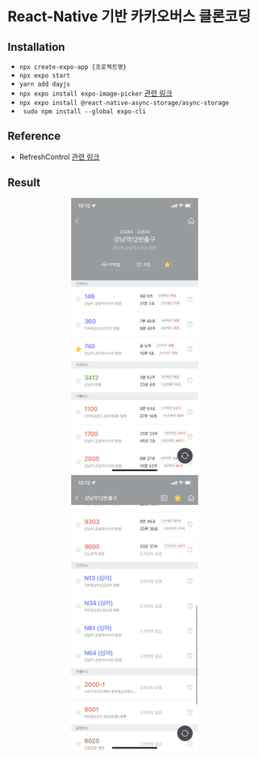# React-Native 기반 카카오버스 클론코딩

## Installation

- `npx create-expo-app {프로젝트명}`
- `npx expo start`
- `yarn add dayjs`
- `npx expo install expo-image-picker` [관련 링크](https://docs.expo.dev/versions/latest/sdk/imagepicker)
- `npx expo install @react-native-async-storage/async-storage`
- ` sudo npm install --global expo-cli`

## Reference

- RefreshControl [관련 링크](https://docs.expo.dev/versions/latest/react-native/refreshcontrol)

## Result

<p align="center">
<img src="/content/result1.PNG" width="50%" height="50%"/>
<img src="/content/result2.PNG" width="50%" height="50%"/>
</p>
